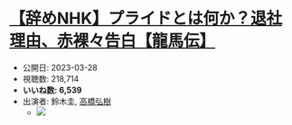 # [【辞めNHK】プライドとは何か？退社理由、赤裸々告白【龍馬伝】](https://www.youtube.com/watch?v=NkePAeuWVzY)
-   公開日: 2023-03-28
-   視聴数: 218,714
-   **いいね数: 6,539**
-   出演者: 鈴木圭, [高橋弘樹](/rehacq_fan/people/高橋弘樹 "wikilink")
    - [![](https://img.youtube.com/vi/NkePAeuWVzY/hqdefault.jpg)](https://www.youtube.com/watch?v=NkePAeuWVzY)

